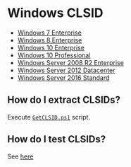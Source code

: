 # Windows CLSID

* [Windows 7 Enterprise](./Windows_7_Enterprise)  
* [Windows 8 Enterprise](./Windows_8_Enterprise)  
* [Windows 10 Enterprise](./Windows_10_Enterprise)
* [Windows 10 Professional](./Windows_10_Pro)
* [Windows Server 2008 R2 Enterprise](./Windows_Server_2008_R2_Enterprise)
* [Windows Server 2012 Datacenter](./Windows_Server_2012_Datacenter)
* [Windows Server 2016 Standard](./Windows_Server_2016_Standard)


## How do I extract CLSIDs?
Execute [`GetCLSID.ps1`](./GetCLSID.ps1) script.

## How do I test CLSIDs?
See [here](../Test)
